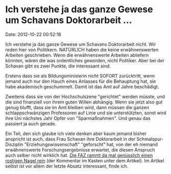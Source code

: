 Ich verstehe ja das ganze Gewese um Schavans Doktorarbeit \...
==============================================================

Date: 2012-10-22 00:52:16

Ich verstehe ja das ganze Gewese um Schavans Doktorarbeit nicht. Wir
reden hier von Politikern. NATÜRLICH haben die keine erwähnenswerten
Arbeiten geschrieben. Wenn die erwähnenswerte Arbeiten abliefern
könnten, wären die was ordentliches geworden, nicht Politiker. Aber bei
der Schavan gibt es zwei Punkte, die interessant sind.

Erstens dass sie als Bildungsministerin nicht SOFORT zurücktritt, wenn
jemand auch nur den Hauch eines Anlasses für die Behauptung hat, sie
habe akademisch geschummelt. Damit ist das Amt auf Jahre beschädigt.

Zweitens dass sie von der Hochschulszene \"gerichtet\" werden müsste,
und die sind finanziell von ihrem guten Willen abhängig. Wenn sie jetzt
also gut genug blufft, dass sie im Amt bleiben wird, dann müssen die
ganzen schlappschwänzigen Professoren auf Linie und sie unterstützten,
sonst wird ihre Uni nächstes Jahr Opfer von \"Sparmaßnahmen\". Und genau
das passiert ja auch gerade.

Ein Teil, den sich glaube ich viele denken aber kaum jemand bisher
anspricht ist auch, dass Frau Schavan ihre Doktorarbeit in der
Schmalspur-Disziplin \"Erziehungswissenschaft\" \"geforscht\" hat, von
der eh niemand erwähnenswerte Forschungsergebnisse erwartet, die diesen
Anspruch auch selber nicht wirklich hat. [Die FAZ rammt da mal
genüsslich einen rostigen Nagel
rein](http://www.faz.net/aktuell/politik/inland/plagiatsaffaere-schavan-cui-bono-11932751.html)
(der Kommentar im Kasten unter dem Artikel). Im Artikel selbst ist vor
allem der letzte Absatz interessant, finde ich.
